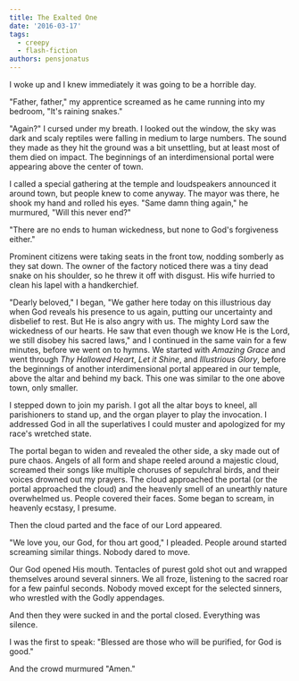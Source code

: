```yaml
---
title: The Exalted One
date: '2016-03-17'
tags:
  - creepy
  - flash-fiction
authors: pensjonatus
---
```


I woke up and I knew immediately it was going to be a horrible day.

<!-- truncate -->

"Father, father," my apprentice screamed as he came running into my bedroom,
"It's raining snakes."

"Again?" I cursed under my breath. I looked out the window, the sky was dark and
scaly reptiles were falling in medium to large numbers. The sound they made as
they hit the ground was a bit unsettling, but at least most of them died on
impact. The beginnings of an interdimensional portal were appearing above the
center of town.

I called a special gathering at the temple and loudspeakers announced it around
town, but people knew to come anyway. The mayor was there, he shook my hand and
rolled his eyes. "Same damn thing again," he murmured, "Will this never end?"

"There are no ends to human wickedness, but none to God's forgiveness either."

Prominent citizens were taking seats in the front tow, nodding somberly as they
sat down. The owner of the factory noticed there was a tiny dead snake on his
shoulder, so he threw it off with disgust. His wife hurried to clean his lapel
with a handkerchief.

"Dearly beloved," I began, "We gather here today on this illustrious day when
God reveals his presence to us again, putting our uncertainty and disbelief to
rest. But He is also angry with us. The mighty Lord saw the wickedness of our
hearts. He saw that even though we know He is the Lord, we still disobey his
sacred laws," and I continued in the same vain for a few minutes, before we went
on to hymns. We started with _Amazing Grace_ and went through _Thy Hallowed
Heart_, _Let it Shine_, and _Illustrious Glory_, before the beginnings of
another interdimensional portal appeared in our temple, above the altar and
behind my back. This one was similar to the one above town, only smaller.

I stepped down to join my parish. I got all the altar boys to kneel, all
parishioners to stand up, and the organ player to play the invocation. I
addressed God in all the superlatives I could muster and apologized for my
race's wretched state.

The portal began to widen and revealed the other side, a sky made out of pure
chaos. Angels of all form and shape reeled around a majestic cloud, screamed
their songs like multiple choruses of sepulchral birds, and their voices drowned
out my prayers. The cloud approached the portal (or the portal approached the
cloud) and the heavenly smell of an unearthly nature overwhelmed us. People
covered their faces. Some began to scream, in heavenly ecstasy, I presume.

Then the cloud parted and the face of our Lord appeared.

"We love you, our God, for thou art good," I pleaded. People around started
screaming similar things. Nobody dared to move.

Our God opened His mouth. Tentacles of purest gold shot out and wrapped
themselves around several sinners. We all froze, listening to the sacred roar
for a few painful seconds. Nobody moved except for the selected sinners, who
wrestled with the Godly appendages.

And then they were sucked in and the portal closed. Everything was silence.

I was the first to speak: "Blessed are those who will be purified, for God is
good."

And the crowd murmured "Amen."
